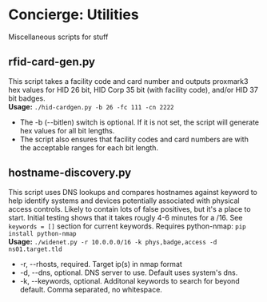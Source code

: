 # Concierge: Utilities  
Miscellaneous scripts for stuff  
  
## rfid-card-gen.py  
This script takes a facility code and card number and outputs proxmark3 hex values for HID 26 bit, HID Corp 35 bit (with facility code), and/or HID 37 bit badges.  
**Usage:** `./hid-cardgen.py -b 26 -fc 111 -cn 2222`  
* The -b (--bitlen) switch is optional. If it is not set, the script will generate hex values for all bit lengths.  
* The script also ensures that facility codes and card numbers are with the acceptable ranges for each bit length.  
  
## hostname-discovery.py  
This script uses DNS lookups and compares hostnames against keyword to help identify systems and devices potentially associated with physical access controls. Likely to contain lots of false positives, but it's a place to start. Initial testing shows that it takes rougly 4-6 minutes for a /16. See `keywords = []` section for current keywords. Requires python-nmap: `pip install python-nmap`  
**Usage:** `./widenet.py -r 10.0.0.0/16 -k phys,badge,access -d ns01.target.tld`  
* -r, --rhosts, required. Target ip(s) in nmap format  
* -d, --dns, optional. DNS server to use. Default uses system's dns.  
* -k, --keywords, optional. Additonal keywords to search for beyond default. Comma separated, no whitespace.  
  
